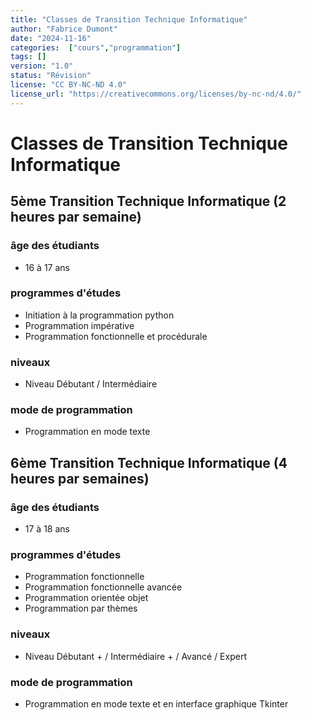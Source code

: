 ```yaml
---
title: "Classes de Transition Technique Informatique" 
author: "Fabrice Dumont" 
date: "2024-11-16" 
categories:  ["cours","programmation"]
tags: []
version: "1.0"
status: "Révision"
license: "CC BY-NC-ND 4.0"
license_url: "https://creativecommons.org/licenses/by-nc-nd/4.0/"
---
```


# Classes de Transition Technique Informatique

## 5ème Transition Technique Informatique (2 heures par semaine)

### âge des étudiants
- 16 à 17 ans

### programmes d'études

- Initiation à la programmation python
- Programmation impérative
- Programmation fonctionnelle et procédurale

### niveaux

- Niveau Débutant / Intermédiaire

### mode de programmation

- Programmation en mode texte

## 6ème Transition Technique Informatique (4 heures par semaines)

### âge des étudiants

- 17 à 18 ans

### programmes d'études

- Programmation fonctionnelle
- Programmation fonctionnelle avancée
- Programmation orientée objet
- Programmation par thèmes

### niveaux

- Niveau Débutant + / Intermédiaire + / Avancé / Expert

### mode de programmation

- Programmation en mode texte et en interface graphique Tkinter

